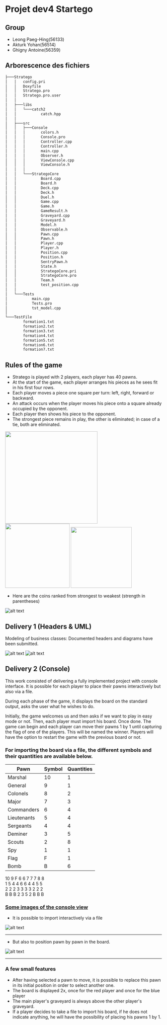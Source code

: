 # **Projet dev4 Startego**

## Group

- Leong Paeg-Hing(56133)
- Akturk Yohan(56514)
- Ghigny Antoine(56359)

## Arborescence des fichiers
```bash
├───Stratego
│   │   config.pri
│   │   Doxyfile
│   │   Stratego.pro
│   │   Stratego.pro.user
│   │
│   ├───libs
│   │   └───catch2
│   │           catch.hpp
│   │
│   ├───src
│   │   ├───Console
│   │   │       colors.h
│   │   │       Console.pro
│   │   │       Controller.cpp
│   │   │       Controller.h
│   │   │       main.cpp
│   │   │       Observer.h
│   │   │       ViewConsole.cpp
│   │   │       ViewConsole.h
│   │   │
│   │   └───StrategoCore
│   │           Board.cpp
│   │           Board.h
│   │           Deck.cpp
│   │           Deck.h
│   │           Duel.h
│   │           Game.cpp
│   │           Game.h
│   │           GameResult.h
│   │           Graveyard.cpp
│   │           Graveyard.h
│   │           Model.h
│   │           Observable.h
│   │           Pawn.cpp
│   │           Pawn.h
│   │           Player.cpp
│   │           Player.h
│   │           Position.cpp
│   │           Position.h
│   │           SentryPawn.h
│   │           State.h
│   │           StrategoCore.pri
│   │           StrategoCore.pro
│   │           Team.h
│   │           test_position.cpp
│   │
│   └───Tests
│           main.cpp
│           Tests.pro
│           tst_model.cpp
│
└───TestFile
        formation1.txt
        formation2.txt
        formation3.txt
        formation4.txt
        formation5.txt
        formation6.txt
        formation7.txt

```

## Rules of the game

- Stratego is played with 2 players, each player has 40 pawns.
- At the start of the game, each player arranges his pieces as he sees fit in his first four rows.
- Each player moves a piece one square per turn: left, right, forward or backward.
- An attack occurs when the player moves his piece onto a square already occupied by the opponent.
- Each player then shows his piece to the opponent.
- The strongest piece remains in play, the other is eliminated; in case of a tie, both are eliminated.

<p float="left">
  <img src="https://media.discordapp.net/attachments/934924497767792671/956627727891439627/unknown.png" width="297" />
  <img src="https://media.discordapp.net/attachments/934924497767792671/956627834867179560/unknown.png" width="207" /> 
  <img src="https://media.discordapp.net/attachments/934924497767792671/956628151604248656/unknown.png" width="196" />
</p>

- Here are the coins ranked from strongest to weakest (strength in parentheses)

![alt text](https://media.discordapp.net/attachments/934924497767792671/956628981006860308/unknown.png)

## Delivery 1 (Headers & UML)
Modeling of business classes: Documented headers and diagrams have been submitted.

![alt text](https://media.discordapp.net/attachments/934924497767792671/956631009431011369/unknown.png?width=710&height=360)
![alt text](https://media.discordapp.net/attachments/934924497767792671/956631187877691472/unknown.png?width=710&height=287)


## Delivery 2 (Console)
This work consisted of delivering a fully implemented project with console interface. It is possible for each player to place their pawns interactively but also via a file.

During each phase of the game, it displays the board on the standard output, asks the user what he wishes to do.

Initially, the game welcomes us and then asks if we want to play in easy mode or not. Then, each player must import his board. Once done. The game can begin and each player can move their pawns 1 by 1 until capturing the flag of one of the players. This will be named the winner. Players will have the option to restart the game with the previous board or not.


### For importing the board via a file, the different symbols and their quantities are available below.

| Pawn        | Symbol | Quantities |
|-------------|--------|------------|
| Marshal     | 10     | 1          |
| General     | 9      | 1          |
| Colonels    | 8      | 2          |
| Major       | 7      | 3          |
| Commanders  | 6      | 4          |
| Lieutenants | 5      | 4          |
| Sergeants   | 4      | 4          |
| Deminer     | 3      | 5          |
| Scouts      | 2      | 8          |
| Spy         | 1      | 1          |
| Flag        | F      | 1          |
| Bomb        | B      | 6          |

10 9 F 6 6 7 7 7 8 8  
1 5 4 4 6 6 4 4 5 5  
2 2 2 3 3 3 3 2 2 2  
B B B 2 3 5 2 B B B  

### <u>Some images of the console view</u>
- It is possible to import interactively via a file

![alt text](https://media.discordapp.net/attachments/934924497767792671/956639858053480458/unknown.png?width=932&height=671)

---

- But also to position pawn by pawn in the board.

![alt text](https://media.discordapp.net/attachments/934924497767792671/956643873722097704/unknown.png?width=960&height=301)

---

### A few small features

- After having selected a pawn to move, it is possible to replace this pawn in its initial position in order to select another one.
- The board is displayed 2x, once for the red player and once for the blue player
- The main player's graveyard is always above the other player's graveyard.
- If a player decides to take a file to import his board, if he does not indicate anything, he will have the possibility of placing his pawns 1 by 1.
